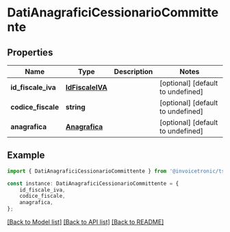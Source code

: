 # DatiAnagraficiCessionarioCommittente


## Properties

Name | Type | Description | Notes
------------ | ------------- | ------------- | -------------
**id_fiscale_iva** | [**IdFiscaleIVA**](IdFiscaleIVA.md) |  | [optional] [default to undefined]
**codice_fiscale** | **string** |  | [optional] [default to undefined]
**anagrafica** | [**Anagrafica**](Anagrafica.md) |  | [optional] [default to undefined]

## Example

```typescript
import { DatiAnagraficiCessionarioCommittente } from '@invoicetronic/ts-sdk';

const instance: DatiAnagraficiCessionarioCommittente = {
    id_fiscale_iva,
    codice_fiscale,
    anagrafica,
};
```

[[Back to Model list]](../README.md#documentation-for-models) [[Back to API list]](../README.md#documentation-for-api-endpoints) [[Back to README]](../README.md)
